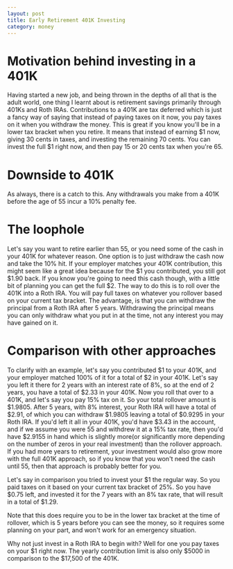 ```yaml
---
layout: post
title: Early Retirement 401K Investing 
category: money
---
```


Motivation behind investing in a 401K
========
Having started a new job, and being thrown in the depths of all that is the adult world,
one thing I learnt about is retirement savings primarily through 401Ks and Roth IRAs.
Contributions to a 401K are tax deferred which is just a fancy way of saying that instead
of paying taxes on it now, you pay taxes on it when you withdraw the money. This is great
if you know you'll be in a lower tax bracket when you retire. It means that instead of 
earning $1 now, giving 30 cents in taxes, and investing the remaining 70 cents. You can
invest the full $1 right now, and then pay 15 or 20 cents tax when you're 65.

Downside to 401K
=======
As always, there is a catch to this. Any withdrawals you make from a 401K before the 
age of 55 incur a 10% penalty fee. 

The loophole
=======
Let's say you want to retire earlier than 55, or you need some of the cash in your 401K
for whatever reason. One option is to just withdraw the cash now and take the 10% hit. If
your employer matches your 401K contribution, this might seem like a great idea because
for the $1 you contributed, you still got $1.90 back. If you know you're going to need
this cash though, with a little bit of planning you can get the full $2. The way to do 
this is to roll over the 401K into a Roth IRA. You will pay full taxes on whatever you
rollover based on your current tax bracket. The advantage, is that you can withdraw the
principal from a Roth IRA after 5 years. Withdrawing the principal means you can only
withdraw what you put in at the time, not any interest you may have gained on it. 

Comparison with other approaches
=========
To clarify with an example, let's say you contributed $1 to your 401K, and your employer 
matched 100% of it for a total of $2 in your 401K. Let's say you left it there for 2
years with an interest rate of 8%, so at the end of 2 years, you have a total of $2.33 in
your 401K. Now you roll that over to a 401K, and let's say you pay 15% tax on it. So
your total rollover amount is $1.9805. After 5 years, with 8% interest, your Roth IRA
will have a total of $2.91, of which you can withdraw $1.9805 leaving a total of $0.9295
in your Roth IRA. If you'd left it all in your 401K, you'd have $3.43 in the account, and
if we assume you were 55 and withdrew it at a 15% tax rate, then you'd have $2.9155 in 
hand which is slightly more(or significantly more depending on the number of zeros in
your real investment) than the rollover approach. If you had more years to retirement,
your investment would also grow more with the full 401K approach, so if you know that
you won't need the cash until 55, then that approach is probably better for you. 

Let's say in comparison you tried to invest your $1 the regular way. So you paid taxes
on it based on your current tax bracket of 25%. So you have $0.75 left, and invested it
for the 7 years with an 8% tax rate, that will result in a total of $1.29.

Note that this does require you to be in the lower tax bracket at the time of rollover,
which is 5 years before you can see the money, so it requires some planning on your part,
and won't work for an emergency situation.

Why not just invest in a Roth IRA to begin with? Well for one you pay taxes on your $1 
right now. The yearly contribution limit is also only $5000 in comparison to the $17,500
of the 401K.    
